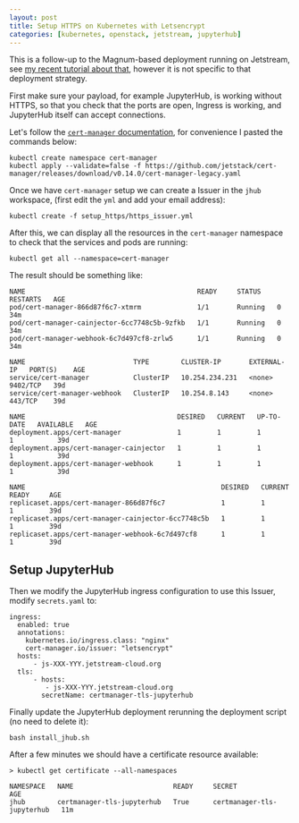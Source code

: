 ```yaml
---
layout: post
title: Setup HTTPS on Kubernetes with Letsencrypt
categories: [kubernetes, openstack, jetstream, jupyterhub]
---
```


This is a follow-up to the Magnum-based deployment running on Jetstream,
see [my recent tutorial about that](https://zonca.github.io/2019/06/kubernetes-jupyterhub-jetstream-magnum.html), however it is not specific to that deployment strategy.

First make sure your payload, for example JupyterHub, is working without HTTPS, so that you check that the ports are open, Ingress is working, and JupyterHub itself can accept connections.

Let's follow the [`cert-manager` documentation](https://cert-manager.io/docs/installation/kubernetes/), for convenience I pasted the commands below:

    kubectl create namespace cert-manager
    kubectl apply --validate=false -f https://github.com/jetstack/cert-manager/releases/download/v0.14.0/cert-manager-legacy.yaml

Once we have `cert-manager` setup we can create a Issuer in the `jhub` workspace,
(first edit the `yml` and add your email address):

    kubectl create -f setup_https/https_issuer.yml

After this, we can display all the resources in the `cert-manager` namespace to
check that the services and pods are running:

    kubectl get all --namespace=cert-manager

The result should be something like:

```
NAME                                           READY     STATUS    RESTARTS   AGE
pod/cert-manager-866d87f6c7-xtmrm              1/1       Running   0          34m
pod/cert-manager-cainjector-6cc7748c5b-9zfkb   1/1       Running   0          34m
pod/cert-manager-webhook-6c7d497cf8-zrlw5      1/1       Running   0          34m

NAME                           TYPE        CLUSTER-IP       EXTERNAL-IP   PORT(S)    AGE
service/cert-manager           ClusterIP   10.254.234.231   <none>        9402/TCP   39d
service/cert-manager-webhook   ClusterIP   10.254.8.143     <none>        443/TCP    39d

NAME                                      DESIRED   CURRENT   UP-TO-DATE   AVAILABLE   AGE
deployment.apps/cert-manager              1         1         1            1           39d
deployment.apps/cert-manager-cainjector   1         1         1            1           39d
deployment.apps/cert-manager-webhook      1         1         1            1           39d

NAME                                                 DESIRED   CURRENT   READY     AGE
replicaset.apps/cert-manager-866d87f6c7              1         1         1         39d
replicaset.apps/cert-manager-cainjector-6cc7748c5b   1         1         1         39d
replicaset.apps/cert-manager-webhook-6c7d497cf8      1         1         1         39d
```

## Setup JupyterHub

Then we modify the JupyterHub ingress configuration to use this Issuer,
modify `secrets.yaml` to:

```
ingress:
  enabled: true
  annotations:
    kubernetes.io/ingress.class: "nginx"
    cert-manager.io/issuer: "letsencrypt"
  hosts:
      - js-XXX-YYY.jetstream-cloud.org
  tls:
      - hosts:
         - js-XXX-YYY.jetstream-cloud.org
        secretName: certmanager-tls-jupyterhub
```

Finally update the JupyterHub deployment rerunning the deployment script (no need to delete it):

    bash install_jhub.sh

After a few minutes we should have a certificate resource available:

```
> kubectl get certificate --all-namespaces

NAMESPACE   NAME                         READY     SECRET                       AGE
jhub        certmanager-tls-jupyterhub   True      certmanager-tls-jupyterhub   11m
```
